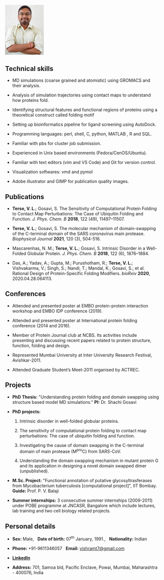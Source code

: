 <p align="left">
  <img src="https://github.com/vishramt7/Resume/blob/792bcfbe6df9b113ec9f7f7ca09d548670926f64/image/IMG_20210917_112949.jpg" width=25% height=25%>
</p>

## Technical skills

- MD simulations (coarse grained and atomistic) using GROMACS and their analysis.

- Analysis of simulation trajectories using contact maps to understand how proteins fold.

- Identifying structural features and functional regions of proteins using a theoretical construct called folding motif

- Setting up bioinformatics pipeline for ligand screening using AutoDock.

- Programming languages: perl, shell, C, python, MATLAB , R and SQL.

- Familiar with pbs for cluster job submission.

- Experienced in Unix based environments (Fedora/CenOS/Ubuntu).

- Familiar with text editors (vim and VS Code) and Git for version control.

- Visualization softwares: vmd and pymol

- Adobe illustrator and GIMP for publication quality images.


## Publications

- **Terse, V. L.**; Gosavi, S. The Sensitivity of Computational Protein Folding to Contact Map Perturbations: The Case of Ubiquitin Folding and Function. *J. Phys. Chem. B*  **2018**, 122 (49), 11497–11507.

- **Terse, V. L.**; Gosavi, S. The molecular mechanism of domain-swapping of the C-terminal domain of the SARS coronavirus main protease. *Biophysical Journal*  **2021**, 120 (3), 504-516.

- Mascarenhas, N. M.; **Terse, V. L.**; Gosavi, S. Intrinsic Disorder in a Well-Folded Globular Protein. *J. Phys. Chem. B*  **2018**, 122 (6), 1876–1884.

- Das, A.; Yadav, A.; Gupta, M.; Purushotham, R.; **Terse, V. L.**; Vishvakarma, V.; Singh, S.; Nandi, T.; Mandal, K.; Gosavi, S.; et al. Rational Design of Protein-Specific Folding Modifiers. *bioRxiv*  **2020**, 2020.04.28.064113.


## Conferences

- Attended and presented poster at EMBO protein-protein interaction workshop and EMBO IDP conference (2019).

- Attended and presented poster at International protein folding conference (2014 and 2016).
 
- Member of Protein Journal club at NCBS. Its activities include presenting and discussing recent papers related to protein structure, function, folding and design.

- Represented Mumbai University at Inter University Research Festival, Avishkar-2011.
 
- Attended Graduate Student’s Meet-2011 organised by ACTREC.
  

## Projects

- **PhD Thesis:** "Understanding protein folding and domain swapping using structure based model MD simulations." **PI:** Dr. Shachi Gosavi

- **PhD projects:** 
  1. Intrinsic disorder in well-folded globular proteins.
  
  2. The sensitivity of computational protein folding to contact map perturbations: The case of ubiquitin folding and function.
  
  3. Investigating the cause of domain swapping in the C-terminal domain of main protease (M<sup>pro</sup>C) from SARS-CoV.
  
  4. Understanding the domain swapping mechanism in mutant protein G and its application in designing a novel domain swapped dimer (unpublished).

- **M.Sc. Project:** "Functional annotation of putative glycosyltrasferases from Mycobacterium tuberculosis [computational project]", IIT Bombay. **Guide:** Prof. P. V. Balaji

- **Summer internships:** 3 consecutive summer internships (2009-2011) under POBE programme at JNCASR, Bangalore which include lectures, lab training and two cell biology related projects.


## Personal details

- **Sex:** Male, &nbsp; **Date of birth:** 07<sup>th</sup> January, 1991., &nbsp; **Nationality:** Indian 

- **Phone:** +91-9611346057 &nbsp; **Email:** vishramt7@gmail.com

- **[LinkedIn](https://www.linkedin.com/in/vishram-terse-a7b83a3b/)**

- **Address:** 701, Samoa bld, Pacific Enclave, Powai, Mumbai, Maharashtra - 400076, India 
